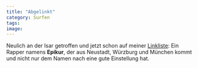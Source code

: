 ```yaml
---
title: "Abgelinkt"
category: Surfen
tags: 
image: 
---
```


Neulich an der Isar getroffen und jetzt schon auf meiner [Linkliste](http://www.misantropolis.de/netzwerk): Ein Rapper namens **Epikur**, der aus Neustadt, Würzburg und München kommt und nicht nur dem Namen nach eine gute Einstellung hat.